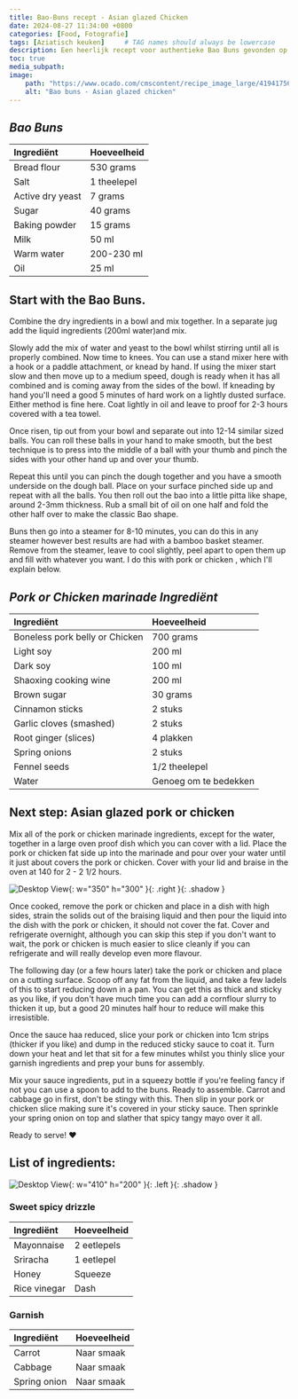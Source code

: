 ```yaml
---
title: Bao-Buns recept - Asian glazed Chicken
date: 2024-08-27 11:34:00 +0800
categories: [Food, Fotografie]
tags: [Aziatisch keuken]     # TAG names should always be lowercase
description: Een heerlijk recept voor authentieke Bao Buns gevonden op Reddit! - A discription on how to make an authentic Bao buns dish. Follow the recipie as described in a step to by process and Enjoy! 
toc: true
media_subpath:
image:
    path: "https://www.ocado.com/cmscontent/recipe_image_large/41941756.jpg?dXmq"
    alt: "Bao buns - Asian glazed chicken"
---
```


## _Bao Buns_

| Ingrediënt       | Hoeveelheid |
| :--------------- | :---------- |
| Bread flour      | 530 grams   |
| Salt             | 1 theelepel |
| Active dry yeast | 7 grams     |
| Sugar            | 40 grams    |
| Baking powder    | 15 grams    |
| Milk             | 50 ml       |
| Warm water       | 200-230 ml  |
| Oil              | 25 ml       |

## Start with the Bao Buns.
Combine the dry ingredients in a bowl and mix together. In a separate jug add the liquid ingredients (200ml water)and mix.

Slowly add the mix of water and yeast to the bowl whilst stirring until all is properly combined. Now time to knees. You can use a stand mixer here with a hook or a paddle attachment, or knead by hand. If using the mixer start slow and then move up to a medium speed, dough is ready when it has all combined and is coming away from the sides of the bowl. If kneading by hand you'll need a good 5 minutes of hard work on a lightly dusted surface. Either method is fine here. Coat lightly in oil and leave to proof for 2-3 hours covered with a tea towel.

Once risen, tip out from your bowl and separate out into 12-14 similar sized balls. You can roll these balls in your hand to make smooth, but the best technique is to press into the middle of a ball with your thumb and pinch the sides with your other hand up and over your thumb. 

Repeat this until you can pinch the dough together and you have a smooth underside on the dough ball. Place on your surface pinched side up and repeat with all the balls. You then roll out the bao into a little pitta like shape, around 2-3mm thickness. Rub a small bit of oil on one half and fold the other half over to make the classic Bao shape.

Buns then go into a steamer for 8-10 minutes, you can do this in any steamer however best results are had with a bamboo basket steamer.
Remove from the steamer, leave to cool slightly, peel apart to open them up and fill with whatever you want. I do this with pork or chicken , which I'll explain below.

## _Pork or Chicken marinade Ingrediënt_

| Ingrediënt                      | Hoeveelheid           |
| :------------------------------ | :-------------------- |
| Boneless pork belly  or Chicken | 700 grams             |
| Light soy                       | 200 ml                |
| Dark soy                        | 100 ml                |
| Shaoxing cooking wine           | 200 ml                |
| Brown sugar                     | 30 grams              |
| Cinnamon sticks                 | 2 stuks               |
| Garlic cloves (smashed)         | 2 stuks               |
| Root ginger (slices)            | 4 plakken             |
| Spring onions                   | 2 stuks               |
| Fennel seeds                    | 1/2 theelepel         |
| Water                           | Genoeg om te bedekken |

## Next step: Asian glazed pork or chicken 
Mix all of the pork or chicken marinade ingredients, except for the water, together in a large oven proof dish which you can cover with a lid. Place the pork or chicken fat side up into the marinade and pour over your water until it just about covers the pork or chicken. Cover with your lid and braise in the oven at 140 for 2 - 2 1/2 hours. 

![Desktop View](https://www.kitchensanctuary.com/wp-content/uploads/2019/07/Gua-Bao-Buns-Pork-Belly-tall2-7243.webp){: w="350" h="300" }{: .right }{: .shadow }

Once cooked, remove the pork  or chicken  and place in a dish with high sides, strain the solids out of the braising liquid and then pour the liquid into the dish with the pork or chicken, it should not cover the fat. Cover and refrigerate overnight, although you can skip this step if you don't want to wait, the pork or chicken is much easier to slice cleanly if you can refrigerate and will really develop even more flavour.

The following day (or a few hours later) take the pork or chicken and place on a cutting surface. Scoop off any fat from the liquid, and take a few ladels of this to start reducing down in a pan. You can get this as thick and sticky as you like, if you don't have much time you can add a cornflour slurry to thicken it up, but a good 20 minutes half hour to reduce will make this irresistible.

Once the sauce haa reduced, slice your pork or chicken  into 1cm strips (thicker if you like) and dump in the reduced sticky sauce to coat it. Turn down your heat and let that sit for a few minutes whilst you thinly slice your garnish ingredients and prep your buns for assembly.

Mix your sauce ingredients, put in a squeezy bottle if you're feeling fancy if not you can use a spoon to add to the buns.
Ready to assemble. Carrot and cabbage go in first, don't be stingy with this. Then slip in your pork or chicken  slice making sure it's covered in your sticky sauce. Then sprinkle your spring onion on top and slather that spicy tangy mayo over it all. 

Ready to serve! ❤️ 

## List of ingredients:  

![Desktop View](https://rookplankje.nl/wp-content/uploads/2022/02/Sfeerbeeld_Sebra_Forged_Aziatisch_Hakmes.jpg){: w="410" h="200" }{: .left }{: .shadow }

### Sweet spicy drizzle 

| Ingrediënt   | Hoeveelheid |
| :----------- | :---------- |
| Mayonnaise   | 2 eetlepels |
| Sriracha     | 1 eetlepel  |
| Honey        | Squeeze     |
| Rice vinegar | Dash        |


### Garnish

| Ingrediënt   | Hoeveelheid |
| :----------- | :---------- |
| Carrot       | Naar smaak  |
| Cabbage      | Naar smaak  |
| Spring onion | Naar smaak  |


